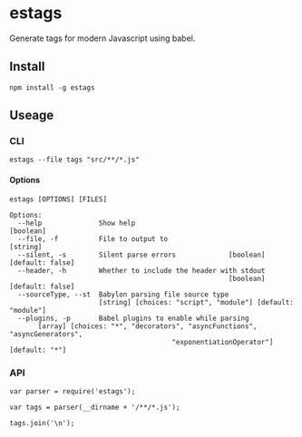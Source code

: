 estags
======

Generate tags for modern Javascript using babel.

Install
-------

```shell
npm install -g estags
```

Useage
------

### CLI

```
estags --file tags "src/**/*.js"
```

#### Options

```
estags [OPTIONS] [FILES]

Options:
  --help              Show help                                        [boolean]
  --file, -f          File to output to                                 [string]
  --silent, -s        Silent parse errors             [boolean] [default: false]
  --header, -h        Whether to include the header with stdout
                                                      [boolean] [default: false]
  --sourceType, --st  Babylon parsing file source type
                      [string] [choices: "script", "module"] [default: "module"]
  --plugins, -p       Babel plugins to enable while parsing
       [array] [choices: "*", "decorators", "asyncFunctions", "asyncGenerators",
                                        "exponentiationOperator"] [default: "*"]
```

### API

```
var parser = require('estags');

var tags = parser(__dirname + '/**/*.js');

tags.join('\n');
```
